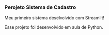 ### Perojeto Sistema de Cadastro

Meu primeiro sistema deselvolvido com Streamlit!

Esse projeto foi desenvolvido em aula de Python. 
